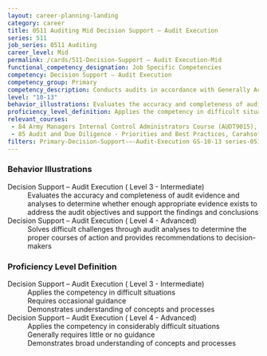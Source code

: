 ```yaml
---
layout: career-planning-landing
category: career
title: 0511 Auditing Mid Decision Support – Audit Execution
series: 511
job_series: 0511 Auditing
career_level: Mid
permalink: /cards/511-Decision-Support – Audit Execution-Mid
functional_competency_designation: Job Specific Competencies
competency: Decision Support – Audit Execution
competency_group: Primary
competency_description: Conducts audits in accordance with Generally Accepted Government Auditing Standards (GAGAS) or Generally Accepted Auditing Standards (GAAS) to provide value-added recommendations that enable better utilization of resources and improvement of mission effectiveness 
level: "10-13"
behavior_illustrations: Evaluates the accuracy and completeness of audit evidence and analyses to determine whether enough appropriate evidence exists to address the audit objectives and support the findings and conclusions ? Solves difficult challenges through audit analyses to determine the proper courses of action and provides recommendations to decision-makers
proficiency_level_definition: Applies the competency in difficult situations ? Requires occasional guidance ? Demonstrates understanding of concepts and processes ? Applies the competency in considerably difficult situations ? Generally requires little or no guidance ? Demonstrates broad understanding of concepts and processes
relevant_courses: 
 - 84 Army Managers Internal Control Administrators Course (AUDT9015), Graduate School USA, <a href="https://www.graduateschool.edu/solr-search/content?keys=AUDT9015">https://www.graduateschool.edu/solr-search/content?keys=AUDT9015</a>
 - 85 Audit and Due Diligence - Priorities and Best Practices, Carahsoft, <a href="https://www.linkedin.com/learning/audit-and-due-diligence-priorities-and-best-practices">https://www.linkedin.com/learning/audit-and-due-diligence-priorities-and-best-practices</a>
filters: Primary-Decision-Support-–-Audit-Execution GS-10-13 series-0511
---
```


<div class="desktop:grid-col-6 margin-y-205">
  <div class="border-top-05 bg-white padding-2 shadow-5 height-full members-hover border-1px border-gray-30 border-top-orange radius-lg">
    <h3>Behavior Illustrations</h3>
    <dl class="text-base"><dt>Decision Support – Audit Execution ( Level 3 - Intermediate)</dt><dd>Evaluates the accuracy and completeness of audit evidence and analyses to determine whether enough appropriate evidence exists to address the audit objectives and support the findings and conclusions</dd><dt>Decision Support – Audit Execution ( Level 4 - Advanced)</dt><dd>Solves difficult challenges through audit analyses to determine the proper courses of action and provides recommendations to decision-makers</dd></dl>
  </div>
</div>
<div class="desktop:grid-col-6 margin-y-205">
  <div class="border-top-05 bg-white padding-2 shadow-5 height-full members-hover border-1px border-gray-30 border-top-orange radius-lg">
    <h3>Proficiency Level Definition</h3>
    <dl class="text-base"><dt>Decision Support – Audit Execution ( Level 3 - Intermediate)</dt><dd>Applies the competency in difficult situations </dd><dd> Requires occasional guidance </dd><dd> Demonstrates understanding of concepts and processes</dd><dt>Decision Support – Audit Execution ( Level 4 - Advanced)</dt><dd>Applies the competency in considerably difficult situations </dd><dd> Generally requires little or no guidance </dd><dd> Demonstrates broad understanding of concepts and processes</dd></dl>
  </div>
</div>